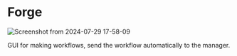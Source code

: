 # Forge
![Screenshot from 2024-07-29 17-58-09](https://github.com/user-attachments/assets/762b504a-e6c9-425f-ac5d-db69031f9a0c)

GUI for making workflows, send the workflow automatically to the manager.
